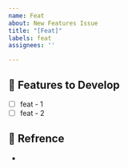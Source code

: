 ```yaml
---
name: Feat
about: New Features Issue
title: "[Feat]"
labels: feat
assignees: ''

---
```


## 💎 Features to Develop

- [ ] feat - 1
- [ ] feat - 2

## 📖 Refrence

-
